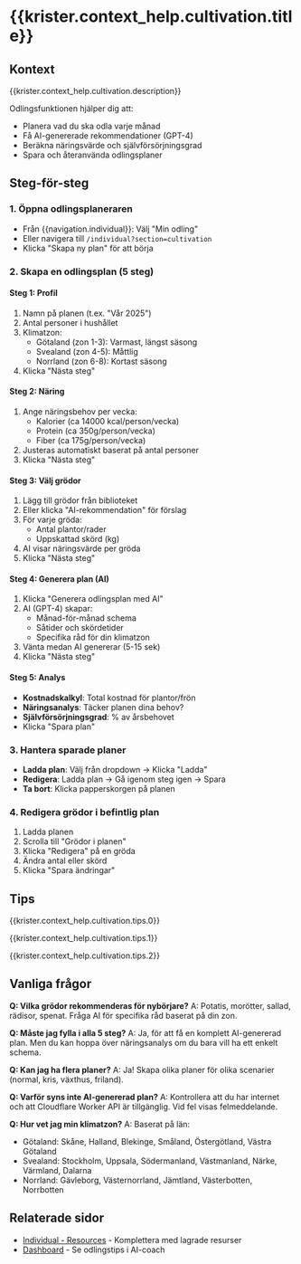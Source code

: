 # {{krister.context_help.cultivation.title}}

## Kontext

{{krister.context_help.cultivation.description}}

Odlingsfunktionen hjälper dig att:
- Planera vad du ska odla varje månad
- Få AI-genererade rekommendationer (GPT-4)
- Beräkna näringsvärde och självförsörjningsgrad
- Spara och återanvända odlingsplaner

## Steg-för-steg

### 1. Öppna odlingsplaneraren
- Från {{navigation.individual}}: Välj "Min odling"
- Eller navigera till `/individual?section=cultivation`
- Klicka "Skapa ny plan" för att börja

### 2. Skapa en odlingsplan (5 steg)

#### Steg 1: Profil
1. Namn på planen (t.ex. "Vår 2025")
2. Antal personer i hushållet
3. Klimatzon:
   - Götaland (zon 1-3): Varmast, längst säsong
   - Svealand (zon 4-5): Måttlig
   - Norrland (zon 6-8): Kortast säsong
4. Klicka "Nästa steg"

#### Steg 2: Näring
1. Ange näringsbehov per vecka:
   - Kalorier (ca 14000 kcal/person/vecka)
   - Protein (ca 350g/person/vecka)
   - Fiber (ca 175g/person/vecka)
2. Justeras automatiskt baserat på antal personer
3. Klicka "Nästa steg"

#### Steg 3: Välj grödor
1. Lägg till grödor från biblioteket
2. Eller klicka "AI-rekommendation" för förslag
3. För varje gröda:
   - Antal plantor/rader
   - Uppskattad skörd (kg)
4. AI visar näringsvärde per gröda
5. Klicka "Nästa steg"

#### Steg 4: Generera plan (AI)
1. Klicka "Generera odlingsplan med AI"
2. AI (GPT-4) skapar:
   - Månad-för-månad schema
   - Såtider och skördetider
   - Specifika råd för din klimatzon
3. Vänta medan AI genererar (5-15 sek)
4. Klicka "Nästa steg"

#### Steg 5: Analys
- **Kostnadskalkyl**: Total kostnad för plantor/frön
- **Näringsanalys**: Täcker planen dina behov?
- **Självförsörjningsgrad**: % av årsbehovet
- Klicka "Spara plan"

### 3. Hantera sparade planer
- **Ladda plan**: Välj från dropdown → Klicka "Ladda"
- **Redigera**: Ladda plan → Gå igenom steg igen → Spara
- **Ta bort**: Klicka papperskorgen på planen

### 4. Redigera grödor i befintlig plan
1. Ladda planen
2. Scrolla till "Grödor i planen"
3. Klicka "Redigera" på en gröda
4. Ändra antal eller skörd
5. Klicka "Spara ändringar"

## Tips

{{krister.context_help.cultivation.tips.0}}

{{krister.context_help.cultivation.tips.1}}

{{krister.context_help.cultivation.tips.2}}

## Vanliga frågor

**Q: Vilka grödor rekommenderas för nybörjare?**
A: Potatis, morötter, sallad, rädisor, spenat. Fråga AI för specifika råd baserat på din zon.

**Q: Måste jag fylla i alla 5 steg?**
A: Ja, för att få en komplett AI-genererad plan. Men du kan hoppa över näringsanalys om du bara vill ha ett enkelt schema.

**Q: Kan jag ha flera planer?**
A: Ja! Skapa olika planer för olika scenarier (normal, kris, växthus, friland).

**Q: Varför syns inte AI-genererad plan?**
A: Kontrollera att du har internet och att Cloudflare Worker API är tillgänglig. Vid fel visas felmeddelande.

**Q: Hur vet jag min klimatzon?**
A: Baserat på län:
- Götaland: Skåne, Halland, Blekinge, Småland, Östergötland, Västra Götaland
- Svealand: Stockholm, Uppsala, Södermanland, Västmanland, Närke, Värmland, Dalarna
- Norrland: Gävleborg, Västernorrland, Jämtland, Västerbotten, Norrbotten

## Relaterade sidor
- [Individual - Resources](/help/individual/resources.md) - Komplettera med lagrade resurser
- [Dashboard](/help/dashboard.md) - Se odlingstips i AI-coach
